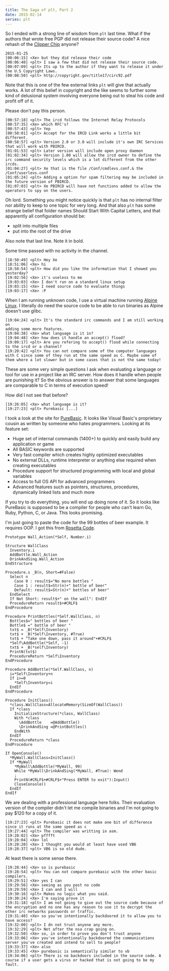 ```yaml
---
title: The Saga of plt, Part 2
date: 2015-02-14
series: plt
---
```


So I ended with a strong line of wisdom from `plt` last time. What if the
authors that wrote free PGP did not release their source code? A nice rehash of
the [Clipper Chip](https://en.wikipedia.org/wiki/Clipper_chip) anyone?

```
2015-01-25
[00:06:15] <Xe> but they did release their code
[00:06:40] <plt> I saw a few that did not release their source code.
[00:07:09] <plt> Its up to the author if they want to release it under the U.S Copyright Laws.
[00:08:50] <plt> http://copyright.gov/title17/circ92.pdf
```

Note that this is one of the few external links `plt` will give that actually
works. A lot of this belief in copyright and the like seems to further some
kind of delusional system involving everyone being out to steal his code and
profit off of it.

Please don't pay this person.

```
[00:57:18] <plt> The ircd follows the Internet Relay Protocols
[00:57:35] <Xe> which RFC's?
[00:57:43] <plt> Yep
[00:58:01] <plt> Accept for the IRCD Link works a little bit different.
[00:58:57] <plt> Version 2.0 or 3.0 will include it's own IRC Services that will work with PBIRCD.
[01:01:53] <plt> Later version will include open proxy daemon
[01:02:34] <plt> Version 1.00 will allow the ircd owner to define the irc command security levels which is a lot different from the other ircds.
[01:04:27] <plt> Xe that is the file /Conf/cmdlevs.conf.& the /Conf/userlevs.conf
[01:05:24] <plt> Adding a option for spam filtering may be included in the future version of PBIRCD.
[01:07:03] <plt> Xe PBIRCD will have not functions added to allow the operators to spy on the users.
```

Oh lord. Something you might notice quickly is that `plt` has no internal
filter nor ability to keep to one topic for very long. And that also `plt` has
some strange belief that folder names Should Start With Capital Letters, and
that apparently all configuration should be:

 - split into multiple files
 - put into the root of the drive

Also note that last line. Note it in bold.

Some time passed with no activity in the channel.

```
[18:50:49] <plt> Hey Xe
[18:51:06] <Xe> hi
[18:58:54] <plt> How did you like the information that I showed you yesterday?
[19:02:56] <Xe> it's useless to me
[19:03:03] <Xe> I don't run on a standard linux setup
[19:03:15] <Xe> I need source code to evaluate things
[19:03:17] <Xe> :P
```

When I am running unknown code, I use a virtual machine running [Alpine
Linux](http://alpinelinux.org). I literally do need the source code to be able
to run binaries as Alpine doesn't use glibc.

```
[19:04:24] <plt> It's the standard irc commands and I am still working on
adding some more features.
[19:04:38] <Xe> what language is it in?
[19:04:48] <Xe> how does it handle an accept() flood?
[19:09:17] <plt> Are you refering to accept() flood while connecting to the ircd or a channel?
[19:20:42] <plt> You can not compare some of the computer languages with C since some of they run at the same speed as C. Maybe some of them where a lot slower but in some cases that is not the same today!
```

These are some very simple questions I ask when evaluating a language or tool
for use in a project like an IRC server. How does it handle when people are
punishing it? So the obvious answer is to answer that some languages are
comparable to C in terms of execution speed!

How did I not see that before?

```
[19:26:05] <Xe> what language is it?
[19:27:23] <plt> Purebasic [...]
```

I took a look at the site for [PureBasic](http://www.purebasic.com). It looks
like Visual Basic's proprietary cousin as written by someone who hates
programmers. Looking at its feature set:

- Huge set of internal commands (1400+) to quickly and easily build any
application or game
- All BASIC keywords are supported
- Very fast compiler which creates highly optimized executables
- No external DLLs, runtime interpreter or anything else required when creating
executables
- Procedure support for structured programming with local and global variables
- Access to full OS API for advanced programmers
- Advanced features such as pointers, structures, procedures, dynamically
linked lists and much more

If you try to do everything, you will end up doing none of it. So it looks like
PureBasic is supposed to be a compiler for people who can't learn Go, Ruby,
Python, C, or Java. This looks promising.

I'm just going to paste the code for the 99 bottles of beer example. It
requires OOP. I got this from [Rosetta Code](http://rosettacode.org/wiki/99_Bottles_of_Beer/Basic#PureBasic).

```
Prototype Wall_Action(*Self, Number.i)

Structure WallClass
  Inventory.i
  AddBottle.Wall_Action
  DrinkAndSing.Wall_Action
EndStructure

Procedure.s _B(n, Short=#False)
  Select n
    Case 0 : result$="No more bottles "
    Case 1 : result$=Str(n)+" bottle of beer"
    Default: result$=Str(n)+" bottles of beer"
  EndSelect
  If Not Short: result$+" on the wall": EndIf
  ProcedureReturn result$+#CRLF$
EndProcedure

Procedure PrintBottles(*Self.WallClass, n)
  Bottles$=" bottles of beer "
  Bottle$ =" bottle of beer "
  txt$ = _B(*Self\Inventory)
  txt$ + _B(*Self\Inventory, #True)
  txt$ + "Take one down, pass it around"+#CRLF$
  *Self\AddBottle(*Self, -1)
  txt$ + _B(*self\Inventory)
  PrintN(txt$)
  ProcedureReturn *Self\Inventory
EndProcedure

Procedure AddBottle(*Self.WallClass, n)
  i=*Self\Inventory+n
  If i>=0
    *Self\Inventory=i
  EndIf
EndProcedure

Procedure InitClass()
  *class.WallClass=AllocateMemory(SizeOf(WallClass))
  If *class
    InitializeStructure(*class, WallClass)
    With *class
      \AddBottle    =@AddBottle()
      \DrinkAndSing =@PrintBottles()
    EndWith
  EndIf
  ProcedureReturn *class
EndProcedure

If OpenConsole()
  *MyWall.WallClass=InitClass()
  If *MyWall
    *MyWall\AddBottle(*MyWall, 99)
    While *MyWall\DrinkAndSing(*MyWall, #True): Wend
    ;
    PrintN(#CRLF$+#CRLF$+"Press ENTER to exit"):Input()
    CloseConsole()
  EndIf
EndIf

```

We are dealing with a professional language here folks. Their evaluation
version of the compiler didn't let me compile binaries and I'm not going to pay
$120 for a copy of it.

```
[19:27:23] <plt> Purebasic it does not make one bit of difference since it runs at the same speed as c
[19:27:44] <plt> The compiler was writting in asm.
[19:28:02] <Xe> pfffft
[19:28:04] <Xe> lol
[19:28:20] <Xe> I thought you would at least have used VB6
[19:28:37] <plt> VB6 is so old dude.
```

At least there is some sense there.

```
[19:28:44] <Xe> so is purebasic
[19:28:54] <plt> You can not compare purebasic with the other basic compilers.
[19:29:51] <Xe> yes I can
[19:29:56] <Xe> seeing as you post no code
[19:29:59] <Xe> I can and I will
[19:30:16] <plt> Makes no logic what you said.
[19:30:24] <Xe> I'm saying prove it
[19:31:18] <plt> I am not going to give out the source code because of the encryption and no one has any reason to use it to decrypt the other irc networks passwords or traffic.
[19:31:40] <Xe> so you've intentionally backdoored it to allow you to have access?
[19:32:00] <plt> I dn not trust anyone any more.
[19:32:29] <plt> Not after the nsa crap going on.
[19:32:50] <Xe> so, in order to prove you don't trust anyone
[19:33:06] <Xe> you've intentionally backdoored the communications server you've created and intend to sell to people?
[19:33:37] <Xe> also
[19:33:45] <Xe> purebasic is semantically similar to vb
[19:34:06] <plt> There is no backdoors included in the source code. A course if a user gets a virus or hacked that is not going to be my fault.
```
